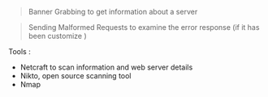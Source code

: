 

> Banner Grabbing to get information about a server

> Sending Malformed Requests to examine the error response (if it has been customize )


Tools : 
- Netcraft to scan information and web server details
- Nikto, open source scanning tool
- Nmap

